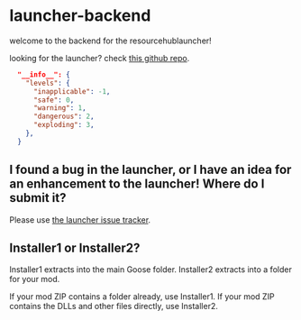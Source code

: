 # launcher-backend

welcome to the backend for the resourcehublauncher!

looking for the launcher? check [this github repo](https://github.com/desktopgooseunofficial/launcher).

```json
  "__info__": {
    "levels": {
      "inapplicable": -1,
      "safe": 0,
      "warning": 1,
      "dangerous": 2,
      "exploding": 3,
    },
  }
```

## I found a bug in the launcher, or I have an idea for an enhancement to the launcher! Where do I submit it?

Please use [the launcher issue tracker](https://github.com/DesktopGooseUnofficial/launcher/issues/new/choose).

## Installer1 or Installer2?
Installer1 extracts into the main Goose folder.
Installer2 extracts into a folder for your mod.

If your mod ZIP contains a folder already, use Installer1.
If your mod ZIP contains the DLLs and other files directly, use Installer2.
